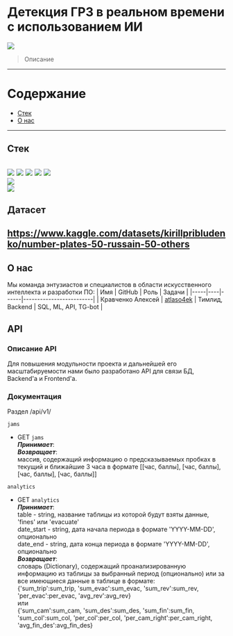 # Детекция ГРЗ в реальном времени с использованием ИИ
![](https://img.shields.io/badge/Forum-ВолгаIT-green)
>  Описание
---
# Содержание
- [Стек](#стек)
- [О нас](#о-нас)
---
## Стек
![](https://img.shields.io/badge/Python_3.10-darkred)
![](https://img.shields.io/badge/PyTorch-moccasin)
![](https://img.shields.io/badge/ultralytics-moccasin)
![](https://img.shields.io/badge/pandas-moccasin)
![](https://img.shields.io/badge/flask-moccasin)\
![](https://img.shields.io/badge/PostgreSQL-red)\
![](https://img.shields.io/badge/Docker-coral)
---
## Датасет 

https://www.kaggle.com/datasets/kirillpribludenko/number-plates-50-russain-50-others
---
## О нас
Мы команда энтузиастов и специалистов в области искусственного интеллекта и разработки ПО:
| Имя | GitHub | Роль | Задачи |
|-----|----|------|-------------------------|
| Кравченко Алексей | [atlaso4ek](https://github.com/ATLASO4EK "Кравченко Алексей") | Тимлид, Backend | SQL, ML, API, TG-bot |

## API
### Описание API
Для повышения модульности проекта и дальнейшей его 
масштабируемости нами было разработано API для связи БД, Backend'а и Frontend'а.

### Документация

Раздел /api/v1/

`jams`
- GET `jams`\
_**Принимает**_:\
_**Возвращает**_:\
массив, содержащий информацию о предсказываемых пробках в текущий и ближайшие 3 часа в формате [[час, баллы], [час, баллы], [час, баллы], [час, баллы]]

`analytics`
- GET `analytics`\
_**Принимает**_:\
table - string, название таблицы из которой будут взяты данные, 'fines' или 'evacuate'\
date_start - string, дата начала периода в формате 'YYYY-MM-DD', опционально\
date_end - string, дата конца периода в формате 'YYYY-MM-DD', опционально\
_**Возвращает**_:\
словарь (Dictionary), содержащий проанализированную информацию из таблицы за выбранный период (опционально) или за все имеющиеся данные в таблице в формате:\
{'sum_trip':sum_trip, 'sum_evac':sum_evac,
'sum_rev':sum_rev, 'per_evac':per_evac, 'avg_rev':avg_rev} \
или \
{'sum_cam':sum_cam, 'sum_des':sum_des, 'sum_fin':sum_fin,
'sum_col':sum_col, 'per_col':per_col,
'per_cam_right':per_cam_right, 'avg_fin_des':avg_fin_des}